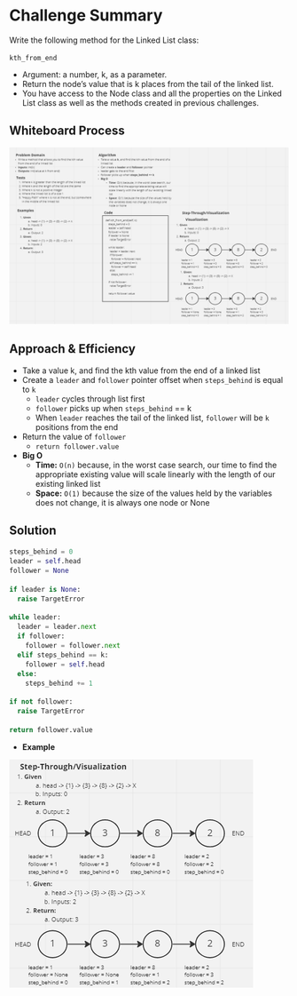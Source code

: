 # Challenge Summary

Write the following method for the Linked List class:

`kth_from_end`

* Argument: a number, k, as a parameter.
* Return the node’s value that is k places from the tail of the linked list.
* You have access to the Node class and all the properties on the Linked List class as well as the methods created in previous challenges.

## Whiteboard Process

![Whiteboard](./linked_list_kth.png)

## Approach & Efficiency

* Take a value k, and find the kth value from the end of a linked list
* Create a `leader` and `follower` pointer offset when `steps_behind` is equal to `k`
  * `leader` cycles through list first
  * `follower` picks up when `steps_behind` == k
  * When `leader` reaches the tail of the linked list, `follower` will be `k` positions from the end
* Return the value of `follower`
  * `return follower.value`
* **Big O**
  * **Time:** `O(n)` because, in the worst case search, our time to find the appropriate existing value will scale linearly with the length of our existing linked list
  * **Space:** `O(1)` because the size of the values held by the variables does not change, it is always one node or None

## Solution

```py
steps_behind = 0
leader = self.head
follower = None

if leader is None:
  raise TargetError

while leader:
  leader = leader.next
  if follower:
    follower = follower.next
  elif steps_behind == k:
    follower = self.head
  else:
    steps_behind += 1

if not follower:
  raise TargetError

return follower.value
```

* **Example**

![Example Step Through](./example.png)
